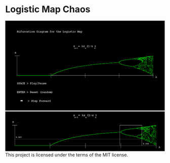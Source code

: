 # Logistic Map Chaos

![view](https://github.com/swarmalator/logistic-map-bifurcations/blob/master/images/view.png)
![chaos](https://github.com/swarmalator/logistic-map-bifurcations/blob/master/images/chaos.png)
This project is licensed under the terms of the MIT license.
